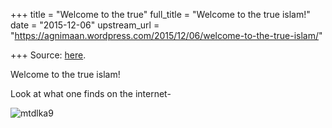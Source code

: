 +++
title = "Welcome to the true"
full_title = "Welcome to the true islam!"
date = "2015-12-06"
upstream_url = "https://agnimaan.wordpress.com/2015/12/06/welcome-to-the-true-islam/"

+++
Source: [here](https://agnimaan.wordpress.com/2015/12/06/welcome-to-the-true-islam/).

Welcome to the true islam!

Look at what one finds on the internet-

![mtdlka9](https://agnimaan.files.wordpress.com/2015/12/mtdlka9.png?w=584)
